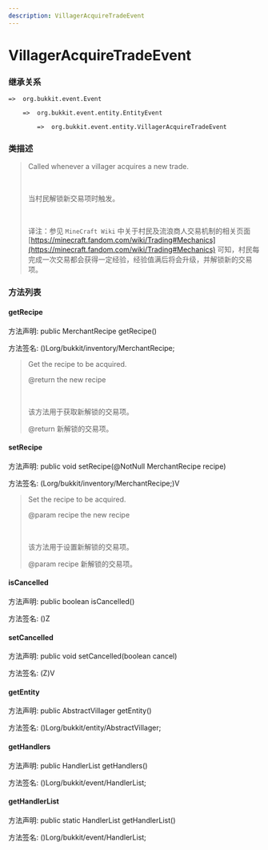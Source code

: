 ```yaml
---
description: VillagerAcquireTradeEvent
---
```


# VillagerAcquireTradeEvent

### 继承关系

    =>  org.bukkit.event.Event

        =>  org.bukkit.event.entity.EntityEvent

            =>  org.bukkit.event.entity.VillagerAcquireTradeEvent

### 类描述

> Called whenever a villager acquires a new trade.
> 
> <br>
> 
> 当村民解锁新交易项时触发。
> 
> <br>
> 
> 译注：参见 `MineCraft Wiki` 中关于村民及流浪商人交易机制的相关页面 [https://minecraft.fandom.com/wiki/Trading#Mechanics](https://minecraft.fandom.com/wiki/Trading#Mechanics) 可知，村民每完成一次交易都会获得一定经验，经验值满后将会升级，并解锁新的交易项。

### 方法列表

#### getRecipe

方法声明: public MerchantRecipe getRecipe()

方法签名: ()Lorg/bukkit/inventory/MerchantRecipe;

> Get the recipe to be acquired.
> 
> @return the new recipe
> 
> <br>
> 
> 该方法用于获取新解锁的交易项。
> 
> @return 新解锁的交易项。

#### setRecipe

方法声明: public void setRecipe(@NotNull MerchantRecipe recipe)

方法签名: (Lorg/bukkit/inventory/MerchantRecipe;)V

> Set the recipe to be acquired.
> 
> @param recipe the new recipe
> 
> <br>
> 
> 该方法用于设置新解锁的交易项。
> 
> @param recipe 新解锁的交易项。

#### isCancelled

方法声明: public boolean isCancelled()

方法签名: ()Z

#### setCancelled

方法声明: public void setCancelled(boolean cancel)

方法签名: (Z)V

#### getEntity

方法声明: public AbstractVillager getEntity()

方法签名: ()Lorg/bukkit/entity/AbstractVillager;

#### getHandlers

方法声明: public HandlerList getHandlers()

方法签名: ()Lorg/bukkit/event/HandlerList;

#### getHandlerList

方法声明: public static HandlerList getHandlerList()

方法签名: ()Lorg/bukkit/event/HandlerList;